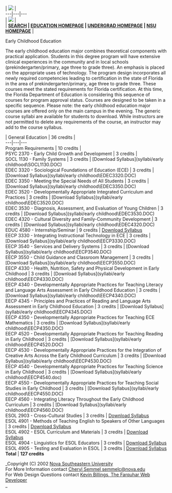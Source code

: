   |  ![](grfx/education-header-dec2001_01.jpg) |  
---|---|---  
  |  ![](grfx/education-header-dec2001_02.jpg) |  
  | **[SEARCH](http://search.nova.edu:8765) | [EDUCATION HOMEPAGE](/EDU) |
[UNDERGRAD HOMEPAGE](http://undergrad.nova.edu) | [NSU
HOMEPAGE](http://www.nova.edu)** |  
  
Early Childhood Education

The early childhood education major combines theoretical components with
practical application. Students in this degree program will have extensive
clinical experiences in the community and in local schools
(prekindergarten/primary, age three to grade three). An emphasis is placed on
the appropriate uses of technology. The program design incorporates all newly
required competencies leading to certification in the state of Florida in the
area of prekindergarten/primary, age three to grade three. These courses meet
the stated requirements for Florida certification. At this time, the Florida
Department of Education is considering this sequence of courses for program
approval status. Courses are designed to be taken in a specific sequence.
Please note: the early childhood education major courses are offered only on
the main campus in the evening. The generic course syllabi are available for
students to download. While instructors are not permitted to delete any
requirements of the course, an instructor may add to the course syllabus.

| General Education | 36 credits |  
---|---|---  
Program Requirements | 10 credits |  
PSYC 2370 - Early Child Growth and Development | 3 credits |  
SOCL 1130 - Family Systems | 3 credits |  [Download Syllabus](syllabi/early
childhood\\SOCL1130.DOC)  
EDEC 3320 - Sociological Foundations of Education (ECE) | 3 credits |
[Download Syllabus](syllabi/early childhood\\EDEC3320.DOC)  
EDEC 3350 - Meeting the Special Needs of All Students | 3 credits |  [Download
Syllabus](syllabi/early childhood\\EDEC3350.DOC)  
EDEC 3520 - Developmentally Appropriate Integrated Curriculum and Practices |
3 credits |  [Download Syllabus](syllabi/early childhood\\EDEC3520.DOC)  
EDEC 3530 - Diagnosis, Assessment, and Evaluation of Young Children | 3
credits |  [Download Syllabus](syllabi/early childhood\\EDEC3530.DOC)  
EDEC 4320 - Cultural Diversity and Family-Community Development | 3 credits |
[Download Syllabus](syllabi/early childhood\\EDEC4320.DOC)  
EDUC 4580 - Internship/Seminar | 9 credits |  [Download
Syllabus](syllabi/florida\\EDUC4580.doc)  
EECP 3330 - Integrating Instructional Technology in ECE | 3 credits |
[Download Syllabus](syllabi/early childhood\\EECP3330.DOC)  
EECP 3540 - Services and Delivery Systems | 3 credits |  [Download
Syllabus](syllabi/early childhood\\EECP3540.DOC)  
EECP 3550 - Child Guidance and Classroom Management | 3 credits |  [Download
Syllabus](syllabi/early childhood\\EECP3550.DOC)  
EECP 4330 - Health, Nutrition, Safety and Physical Development in Early
Childhood | 3 credits |  [Download Syllabus](syllabi/early
childhood\\EECP4330.DOC)  
EECP 4340 - Developmentally Appropriate Practices for Teaching Literacy and
Language Arts Assessment in Early Childhood Education | 3 credits |  [Download
Syllabus](syllabi/early childhood\\EECP4340.DOC)  
EECP 4345 - Principles and Practices of Reading and Language Arts Assessment
in Early Childhood Education | 3 credits |  [Download Syllabus](syllabi/early
childhood\\EECP4345.DOC)  
EECP 4350 - Developmentally Appropriate Practices for Teaching ECE Mathematics
| 3 credits |  [Download Syllabus](syllabi/early childhood\\EECP4350.DOC)  
EECP 4520 - Developmentally Appropriate Practices for Teaching Reading in
Early Childhood | 3 credits |  [Download Syllabus](syllabi/early
childhood\\EECP4520.DOC)  
EECP 4530 - Developmentally Appropriate Practices for the Integration of
Creative Arts Across the Early Childhood Curriculum | 3 credits |  [Download
Syllabus](syllabi/early childhood\\EECP4530.DOC)  
EECP 4540 - Developmentally Appropriate Practices for Teaching Science in
Early Childhood | 3 credits |  [Download Syllabus](syllabi/early
childhood\\EECP4540.doc)  
EECP 4550 - Developmentally Appropriate Practices for Teaching Social Studies
in Early Childhood | 3 credits |  [Download Syllabus](syllabi/early
childhood\\EECP4550.DOC)  
EECP 4560 - Integrating Literacy Throughout the Early Childhood Curriculum | 3
credits |  [Download Syllabus](syllabi/early childhood\\EECP4560.DOC)  
ESOL 2903 - Cross-Cultural Studies | 3 credits |  [Download
Syllabus](syllabi/florida\\ESOL2903.DOC)  
ESOL 4901 - Methods of Teaching English to Speakers of Other Languages | 3
credits |  [Download Syllabus](syllabi/florida\\ESOL4901.DOC)  
ESOL 4902 - ESOL Curriculum and Materials | 3 credits |  [Download
Syllabus](syllabi/florida\\ESOL4902.DOC)  
ESOL 4904 - Linguistics for ESOL Educators | 3 credits |  [Download
Syllabus](syllabi/florida\\ESOL4904.DOC)  
ESOL 4905 - Testing and Evaluation in ESOL | 3 credits |  [Download
Syllabus](syllabi/florida\\ESOL4905.DOC)  
**Total** | **127 credits**  
  
_Copyright (C) 2002 [Nova Southeastern University](http://www.nova.edu)  
For More Information contact [Cheryl Semmel <semmelc@nova.edu>
](mailto:semmelc@nova.edu)  
For Web Design Questions contact [Kevin Billings, The Farquhar Web
Developer](http://undergrad.nova.edu/comments.cfm?subject=Education%20WebSite%20Comment)  
_


